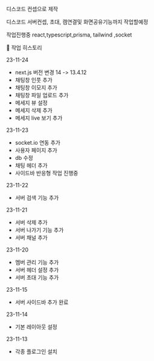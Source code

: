 디스코드 컨셉으로 제작

디스코드 서버컨셉, 초대, 캠연결및 화면공유기능까지 작업할예정

작업진행중 
react,typescript,prisma, tailwind  ,socket


📝 작업 히스토리

23-11-24
- next.js 버전 변경   14 -> 13.4.12
- 채팅창 인풋 추가 
- 채팅창 이모지 추가 
- 채팅창 파일 업로드 추가
- 메세지 뷰 설정
- 메세지 삭제 추가
- 메세지 live 보기 추가
  
23-11-23
- socket.io 연동 추가 
- 사용자 페이지 추가
- db 수정
- 채팅 헤더 추가
- 사이드바 반응형 작업 진행중

23-11-22
- 서버 검색 기능 추가

23-11-21
- 서버 삭제 추가
- 서버 나가기 기능 추가
- 서버 채널 추가

23-11-20
- 멤버 관리 기능 추가
- 서버 헤더 설정 추가
- 서버 초대 기능 추가
  
23-11-15 
- 서버 사이드바 추가 완료
  
23-11-14
- 기본 레이아웃 설정
  
23-11-13
- 각종 플로그인 설치 
